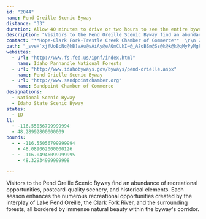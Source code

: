 ```yaml
---
id: "2044"
name: Pend Oreille Scenic Byway
distance: "33"
duration: Allow 40 minutes to drive or two hours to see the entire byway.
description: "Visitors to the Pend Oreille Scenic Byway find an abundance of recreational opportunities, postcard-quality scenery, and historical elements. Each season enhances the numerous recreational opportunities created by the interplay of Lake Pend Oreille, the Clark Fork River, and the surrounding forests, all bordered by immense natural beauty within the byway's corridor."
contact: "**Hope-Clark Fork-Trestle Creek Chamber of Commerce**  \r\n 208-266-1101  \r\n [Send E-mail](mailto:margiestev@hotmail.com )  \r\n\r\n"
path: "_sveH`xjfUoBcNc@kB]aAu@sAiAy@eAQmCLkI~@_A?oBSm@Ss@k@k@k@qMyPyMgPa\\qb@aIcJuIiK{AkCi@mBUwATqSJww@KuTO_FcAwGoBqJc@oCmVqoAgFyVyFe[wC{N_AkGUuCM{EXgLrHkf@jD{SdAuH^{D?_@Rq@HaC?qBOqFMkBa@kDy@uD_A_D_AuBwAiC}DoF}H{HmEaGyAmC{CwHuBwJ_AsHoPqlCqJ}xAc@uDwDiWyC{OoBuN}@}LKsETaLn@eHb@{CV{AfA}DxBuGrBkEjCoDdBkB|D{EtAgC~@mCf@mCT}CxAm_@h@uHd@sBh@_BfDaH|BeCjCqA|A[pG}@xDiAjB_AdGqFpHcIxBw@rXgE~Fm@fMkBtKsErQuIjOaNvJiHr@eAr@_BnCoJxA{BvCcCxCgDlFgHrH{FbNgN`GuD|GgJxAm@bHsAtZ{OrBsApQmIfFgEzCeFhDsH~AsBlE{D`NmKnDaBrJyClCmArEkDbDoD~JuMbEsG|FyJdMsWhT}e@vEwIxCkBpE_BbCuA~@w@hCuDlB_FnDaMzHqYx@kCdBwEzD_HvKuMzBmDdCyFrB{HjCoRv@uEbA}D|[sbAnCiH`AmB`BqCfGeGpg@oa@hBcB`IoIvBsC|CuEtBwD|AgDtN_a@dBgEhDuFvCqDlB{AxCkB`JyD|kB}t@dNyDpJeBfGcBpAk@zEsCfI{HrC_Ejh@iy@vAoCfB}EhAuEZsB|CqWpAaY^aEtBiLd@qE`@qQh@oGt@qE~@cElCmHrC_F|DeFhC{ArAe@rB_@`H{@zAw@x@q@|AoBn@wAxAaE|BaFtCgFlTc[jGaGpYiSvIgJrAmBrCiF~AcEtAgFvBsEnByBdG{EhGmE|GsF`AaA`@_AbRum@|@_B~AmBhA_An@]xAa@z]mCfE}A|C}A|DqDbDmEhDyG|GcLxKuMvNcSlB{B|BqD~B{E|ByGfF{RhAsDxB}G~BqFfDcGfDgFzDsFjEkF|EmFdLoKxTgPjl@e]lCyBtDcEdEkGxCoG`C{GzAwFxA}Hxx@wnFlBoRt@cLx@_KNmDBoDgA{Ve@{He@oFsAcIiBiHgGcM}BwFo@gD_@oDOsFDyBX{Dd@sCr@wCx@gC|@gE`@mEHaDEkCOmCc@oP"
websites:
  - url: "http://www.fs.fed.us/ipnf/index.html"
    name: Idaho Panhandle National Forests
  - url: "http://www.idahobyways.gov/byways/pend-orielle.aspx"
    name: Pend Orielle Scenic Byway
  - url: "http://www.sandpointchamber.org"
    name: Sandpoint Chamber of Commerce
designations:
  - National Scenic Byway
  - Idaho State Scenic Byway
states:
  - ID
ll:
  - -116.55056799999994
  - 48.28992800000009
bounds:
  - - -116.55056799999994
    - 48.089062000000126
  - - -116.04946099999995
    - 48.32934999999998

---
```


Visitors to the Pend Oreille Scenic Byway find an abundance of recreational opportunities, postcard-quality scenery, and historical elements. Each season enhances the numerous recreational opportunities created by the interplay of Lake Pend Oreille, the Clark Fork River, and the surrounding forests, all bordered by immense natural beauty within the byway's corridor.
